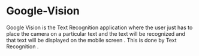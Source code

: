 # Google-Vision
Google Vision is the Text Recognition application where the user just has to place the camera on a particular text and the text will be recognized and that text will be displayed on the mobile screen . This is done by Text Recognition .
